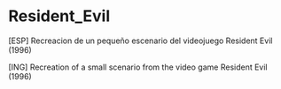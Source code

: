 # Resident_Evil
[ESP] Recreacion de un pequeño escenario del videojuego Resident Evil (1996)

[ING] Recreation of a small scenario from the video game Resident Evil (1996)

